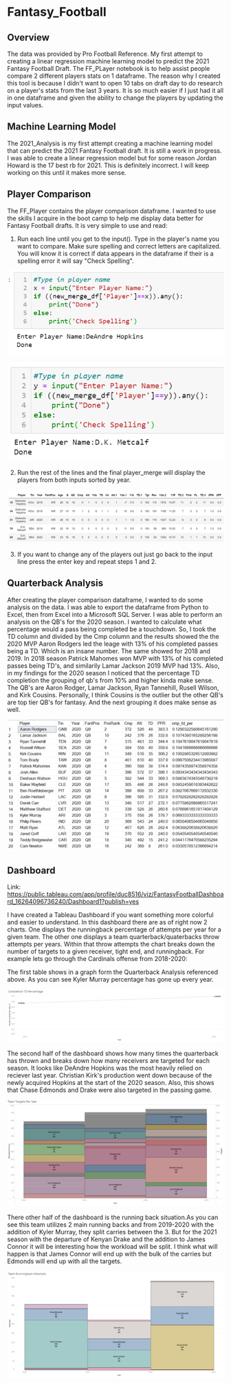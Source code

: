 # Fantasy_Football

## Overview
The data was provided by Pro Football Reference. My first attempt to creating a linear regression machine learning model to predict the 2021 Fantasy Football Draft. The FF_PLayer notebook is to help assist people compare 2 different players stats on 1 dataframe. The reason why I created this tool is because I didn't want to open 10 tabs on draft day to do research on a player's stats from the last 3 years. It is so much easier if I just had it all in one dataframe and given the ability to change the players by updating the input values. 

## Machine Learning Model
The 2021_Analysis is my first attempt creating a machine learning model that can predict the 2021 Fantasy Football draft. It is still a work in progress. I was able to create a linear regression model but for some reason Jordan Howard is the 17 best rb for 2021. This is definitely incorrect. I will keep working on this until it makes more sense.

## Player Comparison 
The FF_Player contains the player comparison dataframe. I wanted to use the skills I acquire in the boot camp to help me display data better for Fantasy Football drafts. It is very simple to use and read:

   1. Run each line until you get to the input(). Type in the player's name you want to compare. Make sure spelling and correct letters are capitalized. You will know it is correct if data appears in the dataframe if their is a spelling error it will say "Check Spelling".

   ![Image](https://github.com/ducluu27/Fantasy_Football/blob/main/Images/input_1.png)

   ![Image](https://github.com/ducluu27/Fantasy_Football/blob/main/Images/input_2.png)

   2. Run the rest of the lines and the final player_merge will display the players from both inputs sorted by year.

   ![Image](https://github.com/ducluu27/Fantasy_Football/blob/main/Images/final-1.png)

   3. If you want to change any of the players out just go back to the input line press the enter key and repeat steps 1 and 2.

## Quarterback Analysis
After creating the player comparison dataframe, I wanted to do some analysis on the data. I was able to export the dataframe from Python to Excel, then from Excel into a Microsoft SQL Server. I was able to perform an analysis on the QB's for the 2020 season. I wanted to calculate what percentage would a pass being completed be a touchdown. So, I took the TD column and divided by the Cmp column and the results showed the the 2020 MVP Aaron Rodgers led the leage with 13% of his completed passes being a TD. Which is an insane number. The same showed for 2018 and 2019. In 2018 season Patrick Mahomes won MVP with 13% of his completed passes being TD's, and similarily Lamar Jackson 2019 MVP had 13%. Also, in my findings for the 2020 season I noticed that the percentage TD completion the grouping of qb's from 10% and higher kinda make sense. The QB's are Aaron Rodger, Lamar Jackson, Ryan Tannehill, Rusell Wilson, and Kirk Cousins. Personally, I think Cousins is the outlier but the other QB's are top tier QB's for fantasy. And the next grouping it does make sense as well. 

   ![Image](https://github.com/ducluu27/Fantasy_Football/blob/main/Images/QB_Analysis_SQL.png)
   
## Dashboard

Link: https://public.tableau.com/app/profile/duc8516/viz/FantasyFootballDashboard_16264096736240/Dashboard1?publish=yes 

I have created a Tableau Dashboard if you want something more colorful and easier to understand. In this dashboard there are as of right now 2 charts. One displays the runningback percentage of attempts per year for a given team. The other one displays a team quarterback/quaterbacks throw attempts per years. Within that throw attempts the chart breaks down the number of targets to a given receiver, tight end, and runningback. For example lets go through the Cardinals offense from 2018-2020:

   The first table shows in a graph form the Quarterback Analysis referenced above. As you can see Kyler Murray percentage has gone up every year. 

   ![Image](https://github.com/ducluu27/Fantasy_Football/blob/main/Images/QB_Tableau.png)

   The second half of the dashboard shows how many times the quarterback has thrown and breaks down how many receivers are targeted for each season. It looks like DeAndre Hopkins was the most heavily relied on reciever last year. Christian Kirk's production went down because of the newly acquired Hopkins at the start of the 2020 season. Also, this shows that Chase Edmonds and Drake were also targeted in the passing game. 


   ![Image](https://github.com/ducluu27/Fantasy_Football/blob/main/Images/Targetsv2.png)


   There other half of the dashboard is the running back situation.As you can see this team utilizes 2 main running backs and from 2019-2020 with the addition of Kyler Murray, they split carries between the 3. But for the 2021 season with the departure of Kenyan Drake and the addition to James Connor it will be interesting how the workload will be split. I think what will happen is that James Connor will end up with the bulk of the carries but Edmonds will end up with all the targets.

   ![Image](https://github.com/ducluu27/Fantasy_Football/blob/main/Images/Attemptsv2.png)

   

   
